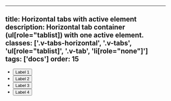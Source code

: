 <!--
 *              © 2025 Visa
 *
 * Licensed under the Apache License, Version 2.0 (the "License");
 * you may not use this file except in compliance with the License.
 * You may obtain a copy of the License at
 *
 *         http://www.apache.org/licenses/LICENSE-2.0
 *
 * Unless required by applicable law or agreed to in writing, software
 * distributed under the License is distributed on an "AS IS" BASIS,
 * WITHOUT WARRANTIES OR CONDITIONS OF ANY KIND, either express or implied.
 * See the License for the specific language governing permissions and
 * limitations under the License.
 *
 -->
---
title: Horizontal tabs with active element
description: Horizontal tab container (ul[role="tablist]) with one active element. 
classes: ['.v-tabs-horizontal', '.v-tabs', 'ul[role="tablist]', '.v-tab', 'li[role="none"]']
tags: ['docs']
order: 15
---

<ul class="v-tabs v-tabs-horizontal" role="tablist">
  <li class="v-tab" role="none">
    <button aria-selected="true" class="v-button v-button-large v-button-tertiary" role="tab">
      Label 1
    </button>
  </li>
  <li class="v-tab" role="none">
    <button aria-selected="false" class="v-button v-button-large v-button-tertiary" role="tab">
      Label 2
    </button>
  </li>
  <li class="v-tab" role="none">
    <button aria-selected="false" class="v-button v-button-large v-button-tertiary" role="tab">
      Label 3
    </button>
  </li>
  <li class="v-tab" role="none">
    <button aria-selected="false" class="v-button v-button-large v-button-tertiary" role="tab">
      Label 4
    </button>
  </li>
</ul>
